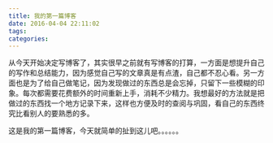 ```yaml
---
title: 我的第一篇博客
date: 2016-04-04 22:11:02
tags:
categories:
---
```


从今天开始决定写博客了，其实很早之前就有写博客的打算，一方面是想提升自己的写作和总结能力，因为感觉自己写的文章真是有点渣，自己都不忍心看。另一方面也是为了给自己做笔记，因为发现做过的东西总是会忘掉，只留下一些模糊的印象。每次都需要花费额外的时间重新上手，消耗不少精力。我想最好的方法就是把做过的东西找一个地方记录下来，这样也方便及时的查阅与巩固，看自己的东西终究比看别人的要熟悉的多。

<!--more-->

这是我的第一篇博客，今天就简单的扯到这儿吧。。。。。。

